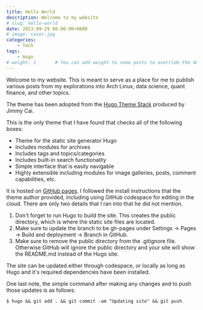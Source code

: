 ```yaml
---
title: Hello World
description: Welcome to my website
# slug: hello-world
date: 2023-09-29 00:00:00+0000
# image: cover.jpg
categories:
    - Tech
tags:
    - Hugo
# weight: 1       # You can add weight to some posts to override the default sorting (date descending)
---
```


Welcome to my website. This is meant to serve as a place for me to publish various posts from my explorations into Arch Linux, data science, quant finance, and other topics.

The theme has been adopted from the [Hugo Theme Stack](https://github.com/CaiJimmy/hugo-theme-stack) produced by Jimmy Cai.

This is the only theme that I have found that checks all of the following boxes:

* Theme for the static site generator Hugo
* Includes modules for archives
* Includes tags and topics/categories
* Includes built-in search functionality
* Simple interface that is easily navigable
* Highly extensible including modules for image galleries, posts, comment capabilities, etc.

It is hosted on [GitHub pages](https://pages.github.com/). I followed the install instructions that the theme author provided, including using GitHub codespace for editing in the cloud. There are only two details that I ran into that he did not mention.

1. Don't forget to run Hugo to build the site. This creates the public directory, which is where the static site files are located.
2. Make sure to update the branch to be gh-pages under Settings -> Pages -> Build and deployment -> Branch in GitHub.
3. Make sure to remove the public directory from the .gitignore file. Otherwise GitHub will ignore the public directory and your site will show the README.md instead of the Hugo site.

The site can be updated either through codespace, or locally as long as Hugo and it's required dependencies have been installed.

One last note, the simple command after making any changes and to push those updates is as follows:

    $ hugo && git add . && git commit -am "Updating site" && git push